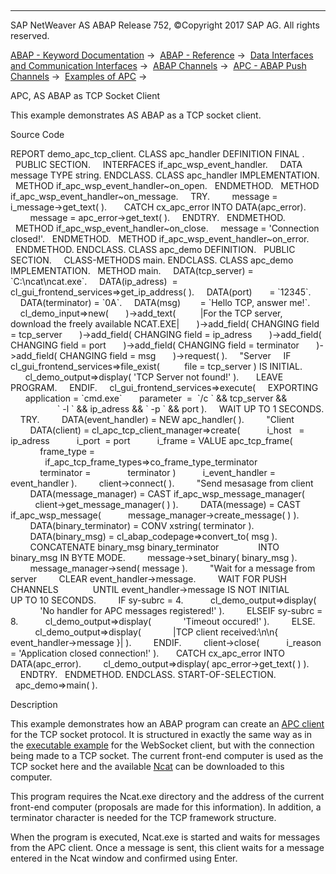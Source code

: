   

* * *

SAP NetWeaver AS ABAP Release 752, ©Copyright 2017 SAP AG. All rights reserved.

[ABAP - Keyword Documentation](javascript:call_link\('abenabap.htm'\)) →  [ABAP - Reference](javascript:call_link\('abenabap_reference.htm'\)) →  [Data Interfaces and Communication Interfaces](javascript:call_link\('abenabap_data_communication.htm'\)) →  [ABAP Channels](javascript:call_link\('abenabap_channels.htm'\)) →  [APC - ABAP Push Channels](javascript:call_link\('abenapc.htm'\)) →  [Examples of APC](javascript:call_link\('abenapc_abexas.htm'\)) → 

APC, AS ABAP as TCP Socket Client

This example demonstrates AS ABAP as a TCP socket client.

Source Code

REPORT demo\_apc\_tcp\_client.
CLASS apc\_handler DEFINITION FINAL .
  PUBLIC SECTION.
    INTERFACES if\_apc\_wsp\_event\_handler.
    DATA       message TYPE string.
ENDCLASS.
CLASS apc\_handler IMPLEMENTATION.
  METHOD if\_apc\_wsp\_event\_handler~on\_open.
  ENDMETHOD.
  METHOD if\_apc\_wsp\_event\_handler~on\_message.
    TRY.
        message = i\_message->get\_text( ).
      CATCH cx\_apc\_error INTO DATA(apc\_error).
        message = apc\_error->get\_text( ).
    ENDTRY.
  ENDMETHOD.
  METHOD if\_apc\_wsp\_event\_handler~on\_close.
    message = 'Connection closed!'.
  ENDMETHOD.
  METHOD if\_apc\_wsp\_event\_handler~on\_error.
  ENDMETHOD.
ENDCLASS.
CLASS apc\_demo DEFINITION.
  PUBLIC SECTION.
    CLASS-METHODS main.
ENDCLASS.
CLASS apc\_demo IMPLEMENTATION.
  METHOD main.
    DATA(tcp\_server) = \`C:\\ncat\\ncat.exe\`.
    DATA(ip\_adress)  = cl\_gui\_frontend\_services=>get\_ip\_address( ).
    DATA(port)       = \`12345\`.
    DATA(terminator) = \`0A\`.
    DATA(msg)        = \`Hello TCP, answer me!\`.
    cl\_demo\_input=>new(
      )->add\_text(
         |For the TCP server, download the freely available NCAT.EXE|
      )->add\_field( CHANGING field = tcp\_server
      )->add\_field( CHANGING field = ip\_adress
      )->add\_field( CHANGING field = port
      )->add\_field( CHANGING field = terminator
      )->add\_field( CHANGING field = msg
      )->request( ).
    "Server
    IF cl\_gui\_frontend\_services=>file\_exist(
         file = tcp\_server ) IS INITIAL.
      cl\_demo\_output=>display( 'TCP Server not found!' ).
      LEAVE PROGRAM.
    ENDIF.
    cl\_gui\_frontend\_services=>execute(
    EXPORTING
      application = \`cmd.exe\`
      parameter  =  \`/c \` && tcp\_server &&
                   \` -l \` && ip\_adress && \` -p \` && port ).
    WAIT UP TO 1 SECONDS.
    TRY.
        DATA(event\_handler) = NEW apc\_handler( ).
        "Client
        DATA(client) = cl\_apc\_tcp\_client\_manager=>create(
          i\_host   = ip\_adress
          i\_port  = port
          i\_frame = VALUE apc\_tcp\_frame(
            frame\_type =
              if\_apc\_tcp\_frame\_types=>co\_frame\_type\_terminator
            terminator =
              terminator )
          i\_event\_handler = event\_handler ).
        client->connect( ).
        "Send mesasage from client
        DATA(message\_manager) = CAST if\_apc\_wsp\_message\_manager(
          client->get\_message\_manager( ) ).
        DATA(message) = CAST if\_apc\_wsp\_message(
          message\_manager->create\_message( ) ).
        DATA(binary\_terminator) = CONV xstring( terminator ).
        DATA(binary\_msg) = cl\_abap\_codepage=>convert\_to( msg ).
        CONCATENATE binary\_msg binary\_terminator
               INTO binary\_msg IN BYTE MODE.
        message->set\_binary( binary\_msg ).
        message\_manager->send( message ).
        "Wait for a message from server
        CLEAR event\_handler->message.
        WAIT FOR PUSH CHANNELS
             UNTIL event\_handler->message IS NOT INITIAL
             UP TO 10 SECONDS.
        IF sy-subrc = 4.
          cl\_demo\_output=>display(
            'No handler for APC messages registered!' ).
        ELSEIF sy-subrc = 8.
          cl\_demo\_output=>display(
            'Timeout occured!' ).
        ELSE.
          cl\_demo\_output=>display(
            |TCP client received:\\n\\n{ event\_handler->message }| ).
        ENDIF.
        client->close(
          i\_reason = 'Application closed connection!' ).
      CATCH cx\_apc\_error INTO DATA(apc\_error).
        cl\_demo\_output=>display( apc\_error->get\_text( ) ).
    ENDTRY.
  ENDMETHOD.
ENDCLASS.
START-OF-SELECTION.
  apc\_demo=>main( ).

Description

This example demonstrates how an ABAP program can create an [APC client](javascript:call_link\('abenapc.htm'\)) for the TCP socket protocol. It is structured in exactly the same way as in the [executable example](javascript:call_link\('abenapc_ws_client_abexa.htm'\)) for the WebSocket client, but with the connection being made to a TCP socket. The current front-end computer is used as the TCP socket here and the available [Ncat](https://nmap.org/ncat/) can be downloaded to this computer.

This program requires the Ncat.exe directory and the address of the current front-end computer (proposals are made for this information). In addition, a terminator character is needed for the TCP framework structure.

When the program is executed, Ncat.exe is started and waits for messages from the APC client. Once a message is sent, this client waits for a message entered in the Ncat window and confirmed using Enter.